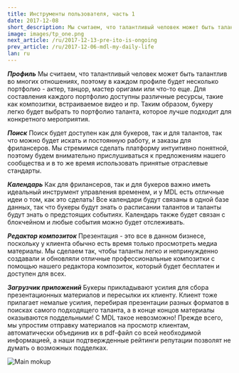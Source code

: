 ```yaml
---
title: Инструменты пользователя, часть 1
date: 2017-12-08
short_description: Мы считаем, что талантливый человек может быть талантлив во многих отношениях, поэтому в каждом профиле будет несколько портфолио
image: images/tp_one.png
next_article: /ru/2017-12-13-pre-ito-is-ongoing
prev_article: /ru/2017-12-06-mdl-my-daily-life
lan: ru
---
```


***Профиль***
Мы считаем, что талантливый человек может быть талантлив во многих отношениях, поэтому в каждом профиле будет несколько портфолио - актер, танцор, мастер оригами или что-то еще. Для составления каждого портфолио доступны различные ресурсы, такие как композитки, встраиваемое видео и пр. Таким образом, букеру легко будет выбрать то портфолио таланта, которое лучше подходит для конкретного мероприятия.

***Поиск***
Поиск будет доступен как для букеров, так и для талантов, так что можно будет искать и постоянную работу, и заказы для фрилансеров. Мы стремимся сделать платформу интуитивно понятной, поэтому будем внимательно прислушиваться к предложениям нашего сообщества и в то же время использовать принятые отраслевые стандарты.

***Календарь***
Как для фрилансеров, так и для букеров важно иметь идеальный инструмент управления временем, и у MDL есть отличные идеи о том, как это сделать! Все календари будут связаны в одной базе данных, так что букеры будут знать о расписании талантов и таланты будут знать о предстоящих событиях. Календарь также будет связан с блокчейном и любые события можно будет отслеживать.

***Редактор композиток***
Презентация - это все в данном бизнесе, поскольку у клиента обычно есть время только просмотреть медиа материалы. Мы сделаем так, чтобы таланты легко и непринужденно создавали и обновляли отличные профессиональные композитки с помощью нашего редактора композиток, который будет бесплатен и доступен для всех.

***Загрузчик приложений***
Букеры прикладывают усилия для сбора презентационных материалов и пересылки их клиенту. Клиент тоже прилагает немалые усилия, перебирая презентации разных форматов в поисках самого подходящего таланта, а в конце концов материалы оказываются поддельными! С MDL такое невозможно! Прежде всего, мы упростим отправку материалов на просмотр клиентам, автоматически объединив их в pdf-файл со всей необходимой информацией, а наши подтвержденные рейтинги репутации позволят не думать о возможных подделках.


![Main mokup](https://gateway.ipfs.io/ipfs/QmVy4G5JewzqyEkLa2XTsNxmHaKx1Az5JQ7g348xZncvHU/main%20mokup.jpg)
